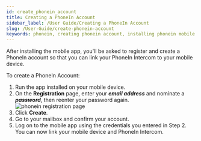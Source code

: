 ```yaml
---
id: create_phonein_account
title: Creating a PhoneIn Account
sidebar_label: /User Guide/Creating a PhoneIn Account
slug: /User-Guide/create-phonein-account
keywords: phonein, creating phonein account, installing phonein mobile apps, mobile apps, smart keys
---
```


After installing the mobile app, you'll be asked to register and create a PhoneIn account so that you can link your PhoneIn Intercom to your mobile device.

To create a PhoneIn Account:

1. Run the app installed on your mobile device.
1. On the **Registration** page, enter your ***email address*** and nominate a ***password***, then reenter your password again.
![phonein registration page](docs/assets/registration.png)
1. Click **Create**.
1. Go to your mailbox and confirm your account. 
1. Log on to the mobile app using the credentials you entered in Step 2. You can now link your mobile device and PhoneIn Intercom. 